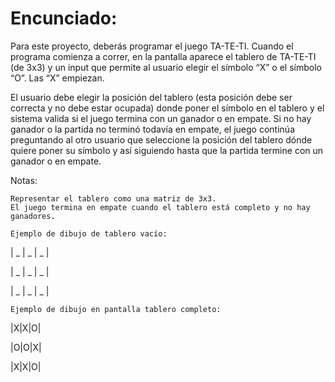 <h1>Encunciado:</h1>
Para este proyecto, deberás programar el juego TA-TE-TI. Cuando el programa comienza a correr, en la pantalla aparece el tablero de TA-TE-TI (de 3x3) y un input que permite al usuario elegir el símbolo “X” o el símbolo “O”. Las “X” empiezan.

El usuario debe elegir la posición del tablero (esta posición debe ser correcta y no debe estar ocupada) donde poner el símbolo en el tablero y el sistema valida si el juego termina con un ganador o en empate. Si no hay ganador o la partida no terminó todavía en empate, el juego continúa preguntando al otro usuario que seleccione la posición del tablero dónde quiere poner su símbolo y así siguiendo hasta que la partida termine con un ganador o en empate.

Notas:

    Representar el tablero como una matriz de 3x3.
    El juego termina en empate cuando el tablero está completo y no hay ganadores.

    Ejemplo de dibujo de tablero vacío:

| _ | _ | _ |
 
| _ | _ | _ |

| _ | _ | _ |

    Ejemplo de dibujo en pantalla tablero completo: 

|X|X|O|

|O|O|X|

|X|X|O|
